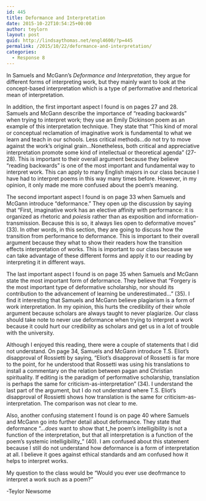 ```yaml
---
id: 445
title: Deformance and Interpretation
date: 2015-10-22T10:54:25+00:00
author: teylorn
layout: post
guid: http://lindsaythomas.net/engl4600/?p=445
permalink: /2015/10/22/deformance-and-interpretation/
categories:
  - Response 8
---
```

In Samuels and McGann’s _Deformance and Interpretation_, they argue for different forms of interpreting work, but they mainly want to look at the concept-based interpretation which is a type of performative and rhetorical mean of interpretation.

In addition, the first important aspect I found is on pages 27 and 28. Samuels and McGann describe the importance of “reading backwards” when trying to interpret work; they use an Emily Dickinson poem as an example of this interpretation technique. They state that “This kind of moral or conceptual reclamation of imaginative work is fundamental to what we learn and teach in our schools. Less critical methods&#8230;do not try to move against the work’s original grain&#8230;Nonetheless, both critical and appreciative interpretation promote some kind of intellectual or theoretical agenda” (27-28). This is important to their overall argument because they believe “reading backwards” is one of the most important and fundamental way to interpret work. This can apply to many English majors in our class because I have had to interpret poems in this way many times before. However, in my opinion, it only made me more confused about the poem’s meaning.

The second important aspect I found is on page 33 when Samuels and McGann introduce “deformance.” They open up the discussion by saying that “First, imaginative work has an elective affinity with performance: it is organized as rhetoric and _poiesis_ rather than as exposition and information-transmission. Because this is so, it always lies open to deformative moves” (33). In other words, in this section, they are going to discuss how the transition from performance to deformance. This is important to their overall argument because they what to show their readers how the transition effects interpretation of works. This is important to our class because we can take advantage of these different forms and apply it to our reading by interpreting it in different ways.

The last important aspect I found is on page 35 when Samuels and McGann state the most important form of deformance. They believe that “Forgery is the most important type of deformative scholarship, nor should its contribution to the advancement of learning be underestimated&#8230;” (35). I find it interesting that Samuels and McGann believe plagiarism is a form of work interpretation. In my opinion, this hurts the credibility of their whole argument because scholars are always taught to never plagiarize. Our class should take note to never use deformance when trying to interpret a work because it could hurt our credibility as scholars and get us in a lot of trouble with the university.

Although I enjoyed this reading, there were a couple of statements that I did not understand. On page 34, Samuels and McGann introduce T.S. Eliot’s disapproval of Rossietti by saying, “Eliot’s disapproval of Rossetti is far more to the point, for he understood that Rossetti was using his translations to install a commentary on the relation between pagan and Christian spirituality. If editing is the paradigm of performative scholarship, translation is perhaps the same for criticism-as-interpretation” (34). I understand the last part of the argument, but I do not understand where T.S. Eliot’s disapproval of Rossietti shows how translation is the same for criticism-as-interpretation. The comparison was not clear to me.

Also, another confusing statement I found is on page 40 where Samuels and McGann go into further detail about deformance. They state that deformance “&#8230;_does_ want to show that t_he poem’s intelligibility is not a function of the interpretation, but that all interpretation is a function of the poem’s systemic intelligibility_” (40). I am confused about this statement because I still do not understand how deformance is a form of interpretation at all. I believe it goes against ethical standards and am confused how it helps to interpret works.

My question to the class would be “Would you ever use deofrmance to interpret a work such as a poem?”

-Teylor Newsome